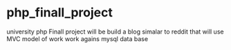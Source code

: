 # php_finall_project
university php Finall project
will be build a blog simalar to reddit that will use MVC model of work work agains mysql data base
